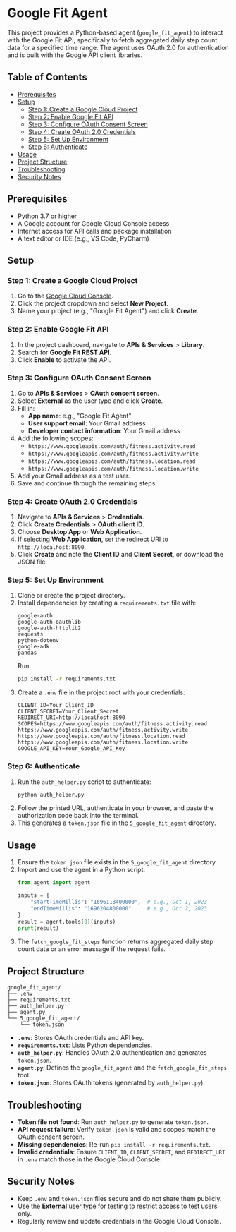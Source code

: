 # Google Fit Agent

This project provides a Python-based agent (`google_fit_agent`) to interact with the Google Fit API, specifically to fetch aggregated daily step count data for a specified time range. The agent uses OAuth 2.0 for authentication and is built with the Google API client libraries.

## Table of Contents
- [Prerequisites](#prerequisites)
- [Setup](#setup)
  - [Step 1: Create a Google Cloud Project](#step-1-create-a-google-cloud-project)
  - [Step 2: Enable Google Fit API](#step-2-enable-google-fit-api)
  - [Step 3: Configure OAuth Consent Screen](#step-3-configure-oauth-consent-screen)
  - [Step 4: Create OAuth 2.0 Credentials](#step-4-create-oauth-20-credentials)
  - [Step 5: Set Up Environment](#step-5-set-up-environment)
  - [Step 6: Authenticate](#step-6-authenticate)
- [Usage](#usage)
- [Project Structure](#project-structure)
- [Troubleshooting](#troubleshooting)
- [Security Notes](#security-notes)

## Prerequisites
- Python 3.7 or higher
- A Google account for Google Cloud Console access
- Internet access for API calls and package installation
- A text editor or IDE (e.g., VS Code, PyCharm)

## Setup

### Step 1: Create a Google Cloud Project
1. Go to the [Google Cloud Console](https://console.cloud.google.com).
2. Click the project dropdown and select **New Project**.
3. Name your project (e.g., "Google Fit Agent") and click **Create**.

### Step 2: Enable Google Fit API
1. In the project dashboard, navigate to **APIs & Services** > **Library**.
2. Search for **Google Fit REST API**.
3. Click **Enable** to activate the API.

### Step 3: Configure OAuth Consent Screen
1. Go to **APIs & Services** > **OAuth consent screen**.
2. Select **External** as the user type and click **Create**.
3. Fill in:
   - **App name**: e.g., "Google Fit Agent"
   - **User support email**: Your Gmail address
   - **Developer contact information**: Your Gmail address
4. Add the following scopes:
   - `https://www.googleapis.com/auth/fitness.activity.read`
   - `https://www.googleapis.com/auth/fitness.activity.write`
   - `https://www.googleapis.com/auth/fitness.location.read`
   - `https://www.googleapis.com/auth/fitness.location.write`
5. Add your Gmail address as a test user.
6. Save and continue through the remaining steps.

### Step 4: Create OAuth 2.0 Credentials
1. Navigate to **APIs & Services** > **Credentials**.
2. Click **Create Credentials** > **OAuth client ID**.
3. Choose **Desktop App** or **Web Application**.
4. If selecting **Web Application**, set the redirect URI to `http://localhost:8090`.
5. Click **Create** and note the **Client ID** and **Client Secret**, or download the JSON file.

### Step 5: Set Up Environment
1. Clone or create the project directory.
2. Install dependencies by creating a `requirements.txt` file with:
   ```text
   google-auth
   google-auth-oauthlib
   google-auth-httplib2
   requests
   python-dotenv
   google-adk
   pandas
   ```
   Run:
   ```bash
   pip install -r requirements.txt
   ```
3. Create a `.env` file in the project root with your credentials:
   ```text
   CLIENT_ID=Your_Client_ID
   CLIENT_SECRET=Your_Client_Secret
   REDIRECT_URI=http://localhost:8090
   SCOPES=https://www.googleapis.com/auth/fitness.activity.read https://www.googleapis.com/auth/fitness.activity.write https://www.googleapis.com/auth/fitness.location.read https://www.googleapis.com/auth/fitness.location.write
   GOOGLE_API_KEY=Your_Google_API_Key
   ```

### Step 6: Authenticate
1. Run the `auth_helper.py` script to authenticate:
   ```bash
   python auth_helper.py
   ```
2. Follow the printed URL, authenticate in your browser, and paste the authorization code back into the terminal.
3. This generates a `token.json` file in the `5_google_fit_agent` directory.

## Usage
1. Ensure the `token.json` file exists in the `5_google_fit_agent` directory.
2. Import and use the agent in a Python script:
   ```python
   from agent import agent

   inputs = {
       "startTimeMillis": "1696118400000",  # e.g., Oct 1, 2023
       "endTimeMillis": "1696204800000"     # e.g., Oct 2, 2023
   }
   result = agent.tools[0](inputs)
   print(result)
   ```
3. The `fetch_google_fit_steps` function returns aggregated daily step count data or an error message if the request fails.

## Project Structure
```
google_fit_agent/
├── .env
├── requirements.txt
├── auth_helper.py
├── agent.py
└── 5_google_fit_agent/
    └── token.json
```

- **`.env`**: Stores OAuth credentials and API key.
- **`requirements.txt`**: Lists Python dependencies.
- **`auth_helper.py`**: Handles OAuth 2.0 authentication and generates `token.json`.
- **`agent.py`**: Defines the `google_fit_agent` and the `fetch_google_fit_steps` tool.
- **`token.json`**: Stores OAuth tokens (generated by `auth_helper.py`).

## Troubleshooting
- **Token file not found**: Run `auth_helper.py` to generate `token.json`.
- **API request failure**: Verify `token.json` is valid and scopes match the OAuth consent screen.
- **Missing dependencies**: Re-run `pip install -r requirements.txt`.
- **Invalid credentials**: Ensure `CLIENT_ID`, `CLIENT_SECRET`, and `REDIRECT_URI` in `.env` match those in the Google Cloud Console.

## Security Notes
- Keep `.env` and `token.json` files secure and do not share them publicly.
- Use the **External** user type for testing to restrict access to test users only.
- Regularly review and update credentials in the Google Cloud Console.